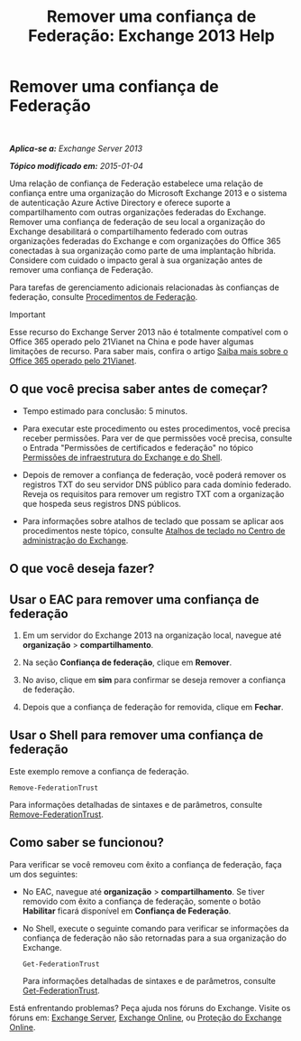 ﻿---
title: 'Remover uma confiança de Federação: Exchange 2013 Help'
TOCTitle: Remover uma confiança de Federação
ms:assetid: dc4d126d-b567-470d-a5d0-e1402bf8f369
ms:mtpsurl: https://technet.microsoft.com/pt-br/library/JJ657500(v=EXCHG.150)
ms:contentKeyID: 50486782
ms.date: 05/22/2018
mtps_version: v=EXCHG.150
ms.translationtype: MT
---

# Remover uma confiança de Federação

 

_**Aplica-se a:** Exchange Server 2013_

_**Tópico modificado em:** 2015-01-04_

Uma relação de confiança de Federação estabelece uma relação de confiança entre uma organização do Microsoft Exchange 2013 e o sistema de autenticação Azure Active Directory e oferece suporte a compartilhamento com outras organizações federadas do Exchange. Remover uma confiança de federação de seu local a organização do Exchange desabilitará o compartilhamento federado com outras organizações federadas do Exchange e com organizações do Office 365 conectadas à sua organização como parte de uma implantação híbrida. Considere com cuidado o impacto geral à sua organização antes de remover uma confiança de Federação.

Para tarefas de gerenciamento adicionais relacionadas às confianças de federação, consulte [Procedimentos de Federação](federation-procedures-exchange-2013-help.md).


> [!IMPORTANT]
> Esse recurso do Exchange Server 2013 não é totalmente compatível com o Office 365 operado pelo 21Vianet na China e pode haver algumas limitações de recurso. Para saber mais, confira o artigo <A href="https://go.microsoft.com/fwlink/?linkid=313640">Saiba mais sobre o Office 365 operado pelo 21Vianet</A>.



## O que você precisa saber antes de começar?

  - Tempo estimado para conclusão: 5 minutos.

  - Para executar este procedimento ou estes procedimentos, você precisa receber permissões. Para ver de que permissões você precisa, consulte o Entrada "Permissões de certificados e federação" no tópico [Permissões de infraestrutura do Exchange e do Shell](exchange-and-shell-infrastructure-permissions-exchange-2013-help.md).

  - Depois de remover a confiança de federação, você poderá remover os registros TXT do seu servidor DNS público para cada domínio federado. Reveja os requisitos para remover um registro TXT com a organização que hospeda seus registros DNS públicos.

  - Para informações sobre atalhos de teclado que possam se aplicar aos procedimentos neste tópico, consulte [Atalhos de teclado no Centro de administração do Exchange](keyboard-shortcuts-in-the-exchange-admin-center-exchange-online-protection-help.md).

## O que você deseja fazer?

## Usar o EAC para remover uma confiança de federação

1.  Em um servidor do Exchange 2013 na organização local, navegue até **organização** \> **compartilhamento**.

2.  Na seção **Confiança de federação**, clique em **Remover**.

3.  No aviso, clique em **sim** para confirmar se deseja remover a confiança de federação.

4.  Depois que a confiança de federação for removida, clique em **Fechar**.

## Usar o Shell para remover uma confiança de federação

Este exemplo remove a confiança de federação.

    Remove-FederationTrust

Para informações detalhadas de sintaxes e de parâmetros, consulte [Remove-FederationTrust](https://technet.microsoft.com/pt-br/library/dd351153\(v=exchg.150\)).

## Como saber se funcionou?

Para verificar se você removeu com êxito a confiança de federação, faça um dos seguintes:

  - No EAC, navegue até **organização** \> **compartilhamento**. Se tiver removido com êxito a confiança de federação, somente o botão **Habilitar** ficará disponível em **Confiança de Federação**.

  - No Shell, execute o seguinte comando para verificar se informações da confiança de federação não são retornadas para a sua organização do Exchange.
    
        Get-FederationTrust
    
    Para informações detalhadas de sintaxes e de parâmetros, consulte [Get-FederationTrust](https://technet.microsoft.com/pt-br/library/dd351262\(v=exchg.150\)).

Está enfrentando problemas? Peça ajuda nos fóruns do Exchange. Visite os fóruns em: [Exchange Server](https://go.microsoft.com/fwlink/p/?linkid=60612), [Exchange Online](https://go.microsoft.com/fwlink/p/?linkid=267542), ou [Proteção do Exchange Online](https://go.microsoft.com/fwlink/p/?linkid=285351).

